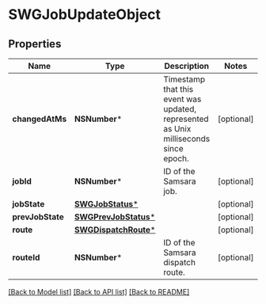 # SWGJobUpdateObject

## Properties
Name | Type | Description | Notes
------------ | ------------- | ------------- | -------------
**changedAtMs** | **NSNumber*** | Timestamp that this event was updated, represented as Unix milliseconds since epoch. | [optional] 
**jobId** | **NSNumber*** | ID of the Samsara job. | [optional] 
**jobState** | [**SWGJobStatus***](SWGJobStatus.md) |  | [optional] 
**prevJobState** | [**SWGPrevJobStatus***](SWGPrevJobStatus.md) |  | [optional] 
**route** | [**SWGDispatchRoute***](SWGDispatchRoute.md) |  | [optional] 
**routeId** | **NSNumber*** | ID of the Samsara dispatch route. | [optional] 

[[Back to Model list]](../README.md#documentation-for-models) [[Back to API list]](../README.md#documentation-for-api-endpoints) [[Back to README]](../README.md)


